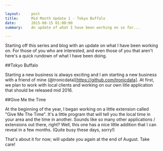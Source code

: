 ```yaml
---

layout:     post
title:      Mid Month Update 1 - Tokyo Buffalo
date:       2015-08-15 01:00:00
summary:    An update of what I have been working on so far...

---
```


Starting off this series and blog with an update on what I have been working on.
For those of you who are interested, and even those of you that aren't here's a
quick rundown of what I have been doing.

##Tokyo Buffalo

Starting a new business is always exciting and I am starting a new business with
a friend of mine (@tronicdata)[https://github.com/tronicdata]. At first, we plan
to work with local clients and working on our own litle application that should
be released mid 2016. 

##Give Me the Time

At the beginning of the year, I began working on a little extension called "Give
Me The Time". It's a little program that will tell you the local time in your area
and the time in another. Sounds like so many other applications / extensions out 
there, right? Well, this one has a nice little addition that I can reveal in a few
months. (Quite busy these days, sorry!)

That's about it for now; will update you again at the end of August. Take care!
